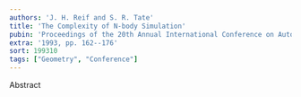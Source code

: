 ```yaml
---
authors: 'J. H. Reif and S. R. Tate'
title: 'The Complexity of N-body Simulation'
pubin: 'Proceedings of the 20th Annual International Conference on Automata, Languages, and Programming (ICALP)'
extra: '1993, pp. 162--176'
sort: 199310
tags: ["Geometry", "Conference"]
---
```

Abstract

